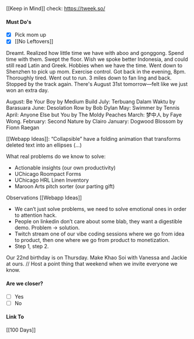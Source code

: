 [[Keep in Mind]]
check: https://tweek.so/
#### Must Do's
- [x] Pick mom up
- [x] [[No Leftovers]]

Dreamt. Realized how little time we have with aboo and gonggong. Spend time with them. Swept the floor. Wish we spoke better Indonesia, and could still read Latin and Greek. Hobbies when we have the time. Went down to Shenzhen to pick up mom. Exercise control. Got back in the evening, 8pm. Thoroughly tired. Went out to run. 3 miles down to fan ling and back. Stopped by the track again. There's August 31st tomorrow—felt like we just won an extra day. 

August: Be Your Boy by Medium Build
July: Terbuang Dalam Waktu by Barasuara
June: Desolation Row by Bob Dylan
May: Swimmer by Tennis
April: Anyone Else but You by The Moldy Peaches
March: 梦中人 by Faye Wong.
February: Second Nature by Clairo
January: Dogwood Blossom by Fionn Raegan

[[Webapp Ideas]]: “Collapsible” have a folding animation that transforms deleted text into an ellipses (…)

What real problems do we know to solve:
- Actionable insights (our own productivity)
- UChicago Roompact Forms
- UChicago HRL Linen Inventory
- Maroon Arts pitch sorter (our parting gift)

Observations [[Webapp Ideas]]
- We can’t just solve problems, we need to solve emotional ones in order to attention hack.
- People on linkedin don’t care about some blab, they want a digestible demo. Problem -> solution.
- Twitch stream one of our vibe coding sessions where we go from idea to product, then one where we go from product to monetization.
- Step 1, step 2.

Our 22nd birthday is on Thursday. Make Khao Soi with Vanessa and Jackie at ours. // Host a point thing that weekend when we invite everyone we know.
#### Are we closer?
- [ ] Yes
- [ ] No
#### Link To
[[100 Days]]